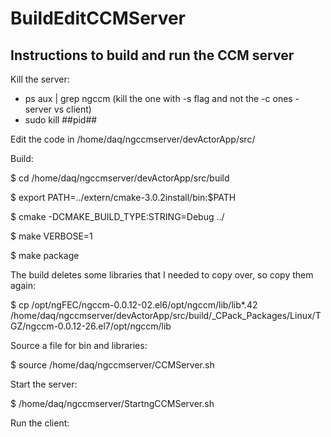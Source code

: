 # BuildEditCCMServer
## Instructions to build and run the CCM server

Kill the server:
 * ps aux | grep ngccm   (kill the one with -s flag and not the -c ones - server vs client)
 * sudo kill ##pid##

Edit the code in /home/daq/ngccmserver/devActorApp/src/

Build:

$ cd /home/daq/ngccmserver/devActorApp/src/build

$ export PATH=../extern/cmake-3.0.2install/bin:$PATH

$ cmake -DCMAKE_BUILD_TYPE:STRING=Debug ../

$ make VERBOSE=1

$ make package

The build deletes some libraries that I needed to copy over, so copy them again:

$ cp /opt/ngFEC/ngccm-0.0.12-02.el6/opt/ngccm/lib/lib*.42 /home/daq/ngccmserver/devActorApp/src/build/_CPack_Packages/Linux/TGZ/ngccm-0.0.12-26.el7/opt/ngccm/lib

Source a file for bin and libraries:

$ source /home/daq/ngccmserver/CCMServer.sh

Start the server:

$ /home/daq/ngccmserver/StartngCCMServer.sh

Run the client:
